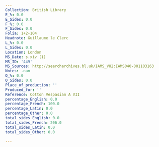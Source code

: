 ```yaml
---
Collection: British Library
E_%: 0.0
E_Sides: 0.0
F_%: 0.0
F_Sides: 0.0
Folia: 1+2+104
Headnote: Guillaume le Clerc
L_%: 0.0
L_Sides: 0.0
Location: London
MS_Date: s.xiv (1)
MS_ID: '449'
MS_Sources: http://searcharchives.bl.uk/IAMS_VU2:IAMS040-001103163
Notes: .nan
O_%: 0.0
O_Sides: 0.0
Place_of_production: ''
Produced_for: ''
Reference: Cotton Vespasian A VII
percentage_English: 0.0
percentage_French: 100.0
percentage_Latin: 0.0
percentage_Other: 0.0
total_sides_English: 0.0
total_sides_French: 206.0
total_sides_Latin: 0.0
total_sides_Other: 0.0

---
```

